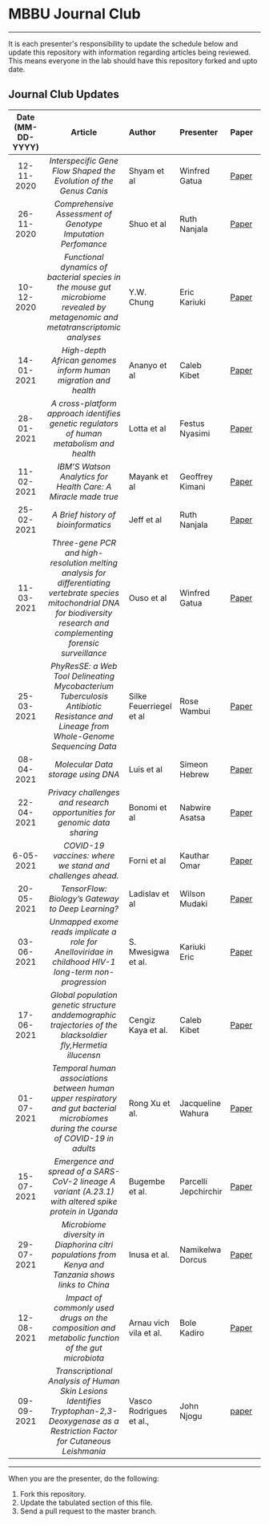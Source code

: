 # MBBU Journal Club
---
It is each presenter's responsibility to update the schedule below and update this repository with information regarding articles being reviewed. This means everyone in the lab should have this repository forked and upto date.

Journal Club Updates
---
Date (MM-DD-YYYY)| Article | Author | Presenter | Paper | Presentation_link
:---: | :---: | :--- | :--- | :--- | :---
12-11-2020 | *Interspecific Gene Flow Shaped the Evolution of the Genus Canis* | Shyam et al | Winfred Gatua | [Paper](https://www.sciencedirect.com/science/article/pii/S0960982218311254) | [Presentation_link](https://github.com/winfrednyoroka/Journal_Club/blob/main/Winfred_GatuaJC%20copy.pptx.zip) 
26-11-2020 | *Comprehensive Assessment of Genotype Imputation Perfomance* | Shuo et al | Ruth Nanjala | [Paper](https://www.karger.com/Article/Abstract/489758) | [Presentation_link](https://docs.google.com/presentation/d/1uh6Hl_tnCN9FPHxXBVDGPQqHv4aMu5G48ISxgEqtKWs/edit#slide=id.p)
10-12-2020 | *Functional dynamics of bacterial species in the mouse gut microbiome revealed by metagenomic and metatranscriptomic analyses* | Y.W. Chung | Eric Kariuki | [Paper](https://journals.plos.org/plosone/article?id=10.1371/journal.pone.0227886) | [Presentation_link](https://docs.google.com/presentation/d/1UpCYsYJVkodZrgRpzRG_i4h0RhxyJl-DtDCfjBagOVA/edit?usp=sharing)
14-01-2021 | *High-depth African genomes inform human migration and health* | Ananyo et al | Caleb Kibet | [Paper](https://www.nature.com/articles/s41586-020-2859-7.pdf) | [Presentation_link]()
28-01-2021 | *A cross-platform approach identifies genetic regulators of human metabolism and health* | Lotta et al | Festus Nyasimi | [Paper](https://www.nature.com/articles/s41588-020-00751-5) | [Presentation_link](https://drive.google.com/file/d/1P5P0vhA-o8TYmIoT1UkwvM3XbbyyAVlu/view?usp=sharing)
11-02-2021 | *IBM’S Watson Analytics for Health Care: A Miracle made true* | Mayank et al | Geoffrey Kimani | [Paper](https://drive.google.com/file/d/1k_mnG8mahJdSvVbiikFVBL04LFTC6omc/view?usp=sharing) | [Presentation_link](https://drive.google.com/file/d/1d-D63oBLoszthrm3I5oI7vHZMq-pVaKa/view?usp=sharing)
25-02-2021 | *A Brief history of bioinformatics* | Jeff et al | Ruth Nanjala | [Paper](https://academic.oup.com/bib/article-abstract/20/6/1981/5066445) | [Presentation_link](https://docs.google.com/presentation/d/1YlxyFsrnF67pShl5kbLioi-a29cse7SfFbxRTBVehQU/edit#slide=id.p)
11-03-2021| *Three-gene PCR and high-resolution melting analysis for differentiating vertebrate species mitochondrial DNA for biodiversity research and complementing forensic surveillance*| Ouso et al | Winfred Gatua | [Paper](https://www.nature.com/articles/s41598-020-61600-3.pdf)|[Presentation link](https://drive.google.com/file/d/14SuZNBgU59rSdVB-e5BJe0CeUp-jyhE6/view?usp=sharing)
25-03-2021 | *PhyResSE: a Web Tool Delineating Mycobacterium Tuberculosis Antibiotic Resistance and Lineage from Whole-Genome Sequencing Data* | Silke Feuerriegel et al | Rose Wambui | [Paper](https://jcm.asm.org/content/53/6/1908) | [Presentation_link](https://docs.google.com/presentation/d/1j11cCrxxwYnv98eQpwof5FhCqEJ1WOV_iwl7Rkv6JTk/edit#slide=id.p7)
08-04-2021 | *Molecular Data storage using DNA* | Luis et al | Simeon Hebrew | [Paper](https://www.nature.com/articles/s41576-019-0125-3.epdf?sharing_token=d2W2PbBlMvR_zDhcnxYnQdRgN0jAjWel9jnR3ZoTv0PVUBRMJlc9VcYsdFg2SNetpyPZNEaTJF-YYhxMBj3YJ9hsPUHLHfMPvqwixiHFXfgqWmYTMZu_wOQcu8DV_n3M1Q083Vyhy1Z8S7_yylWO51MIS4qv9_13S-4Dyt_bDTFL7PRnU1O_DNDeHEmtdTsiPVLUh63ENd-T_KoTbJ_O0a0oHQvqO7ql8sPrkwbs2jg=&tracking_referrer=www.microsoft.com) | [Presentation_link](https://docs.google.com/presentation/d/1pMBGB_m2M6kyceQW60eQc0l02rblXX2vbzY-OjfK5gA/edit?usp=sharing)
22-04-2021 | *Privacy challenges and research opportunities for genomic data sharing* | Bonomi et al | Nabwire Asatsa | [Paper](https://www.ncbi.nlm.nih.gov/pmc/articles/PMC7761157/) | [Presentation_link](https://docs.google.com/presentation/d/1qY60fNFnb2MWVMfmV6o7XoAdViXTzRn8FwaOxbvEY5g/edit#slide=id.p) 
6-05-2021 | *COVID-19 vaccines: where we stand and challenges ahead.* | Forni et al | Kauthar Omar | [Paper](https://www.nature.com/articles/s41418-020-00720-9) | [Presentation link](https://docs.google.com/presentation/d/1vokp3xYIYHj1P6ToBcwoGCqVh8WYMY1WbDbvFIHQAv8/edit?usp=sharing)
20-05-2021 | *TensorFlow: Biology’s Gateway to Deep Learning?* | Ladislav et al | Wilson Mudaki | [Paper](https://www.cell.com/cell-systems/fulltext/S2405-4712(16)00010-7) | [Presentation link](https://github.com/mbbu/Journal_Club/blob/main/presentations/present.pdf)
03-06-2021 | *Unmapped exome reads implicate a role for Anelloviridae in childhood HIV-1 long-term non-progression* | S. Mwesigwa et al. | Kariuki Eric | [Paper](https://www.nature.com/articles/s41525-021-00185-w) | [Presentation_link](https://docs.google.com/presentation/d/1JIi0fToXyxqmYgqCx7a_JQL7whJnPIasbORyzB4UdvY/edit?usp=sharing)
17-06-2021 | *Global population genetic structure anddemographic trajectories of the blacksoldier fly,Hermetia illucensn* | Cengiz Kaya et al. | Caleb Kibet | [Paper](https://bmcbiol.biomedcentral.com/articles/10.1186/s12915-021-01029-w) | [Presentation_link](https://docs.google.com/presentation/d/1q1CBvhXBsy4swtMR288UCB80nlITpyDAHWaUL5hh22k/edit?usp=sharing)
01-07-2021 | *Temporal human associations between human upper respiratory and gut bacterial microbiomes during the course of COVID-19 in adults* | Rong Xu et al. | Jacqueline Wahura | [Paper](https://www.nature.com/articles/s42003-021-01796-w) | [Presentation_link](https://docs.google.com/presentation/d/1mg8cpEPEkGLp5gdqU1sj4cU4dgQ3KrP7/edit#slide=id.p18)
15-07-2021 | *Emergence and spread of a SARS-CoV-2 lineage A variant (A.23.1) with altered spike protein in Uganda* | Bugembe et al. | Parcelli Jepchirchir | [Paper](https://www.nature.com/articles/s41564-021-00933-9) | [Presentation_link](https://drive.google.com/file/d/1XpBFt_MlYM_sj9nLe6DuVrEeCDwHhqkh/view?usp=sharing)
29-07-2021 | *Microbiome diversity in Diaphorina citri populations from Kenya and Tanzania shows links to China* | Inusa et al. | Namikelwa Dorcus | [Paper](https://www.ncbi.nlm.nih.gov/pmc/articles/PMC7319306/) | [Presentation link](https://drive.google.com/file/d/1SSsEu0RS6bPJJLJIS-P5N86mThfZ-cdD/view?usp=sharing)
12-08-2021 | *Impact of commonly used drugs on the composition and metabolic function of the gut microbiota* | Arnau vich vila et al. | Bole Kadiro | [Paper](https://www.nature.com/articles/s41467-019-14177-z) | [Presentation_link](https://docs.google.com/presentation/d/1p8MmTAbI2eA8o6Vi5RKPkx5Lk0L4iFer/edit?usp=sharing&ouid=105044941427727381058&rtpof=true&sd=true)
09-09-2021 | *Transcriptional Analysis of Human Skin Lesions Identifies Tryptophan-2,3-Deoxygenase as a Restriction Factor for Cutaneous Leishmania* | Vasco Rodrigues et al., | John Njogu | [paper](https://www.ncbi.nlm.nih.gov/pmc/articles/PMC6788307/) | [presentation link](https://us02web.zoom.us/j/88419988197?pwd=NUs2aXBrZHhLdys3bDF4RHZ1VjFtQT09)
---


When you are the presenter, do the following:
 1. Fork this repository.
 2. Update the tabulated section of this file.
 3. Send a pull request to the master branch.
